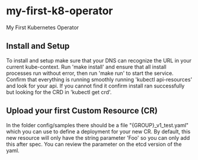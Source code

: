 # my-first-k8-operator
My First Kubernetes Operator

## Install and Setup
To install and setup make sure that your DNS can recognize the URL in your current kube-context. Run 'make install' and ensure that all install processes run without error, then run 'make run' to start the service. Confirm that everything is running smoothly running 'kubectl api-resources' and look for your api. If you cannot find it confirm install ran successfully but looking for the CRD in 'kubectl get crd'.

## Upload your first Custom Resource (CR)
In the folder config/samples there should be a file "{GROUP}_v1_test.yaml" which you can use to define a deployment for your new CR. By default, this new resource will only have the string parameter 'Foo' so you can only add this after spec. You can review the parameter on the etcd version of the yaml.